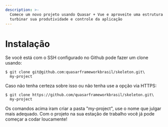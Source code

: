```yaml
---
description: >-
  Comece um novo projeto usando Quasar + Vue e aproveite uma estrutura que irá
  turbinar sua produtividade e controle da aplicação
---
```


# Instalação

Se você está com o SSH configurado no Github pode fazer um clone usando:

```
$ git clone git@github.com:quasarframeworkbrasil/skeleton.git\
  my-project
```

Caso não tenha certeza sobre isso ou não tenha use a opção via HTTPS:

```
$ git clone https://github.com/quasarframeworkbrasil/skeleton.git\
  my-project
```

Os comandos acima iram criar a pasta "my-project", use o nome que julgar mais adequado. Com o projeto na sua estação de trabalho você já pode começar a codar loucamente!

